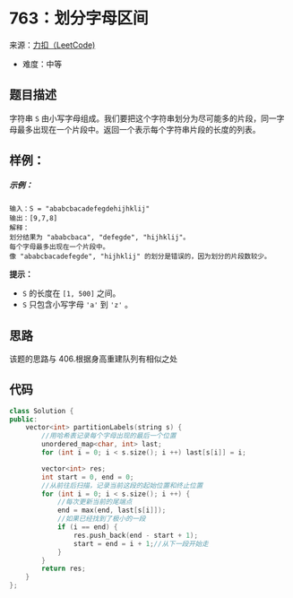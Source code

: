 # 763：划分字母区间
来源：[力扣（LeetCode)](https://leetcode.cn/problems/partition-labels/)

* 难度：中等

## 题目描述
字符串 `S` 由小写字母组成。我们要把这个字符串划分为尽可能多的片段，同一字母最多出现在一个片段中。返回一个表示每个字符串片段的长度的列表。
## 样例：
##### 示例：
```
输入：S = "ababcbacadefegdehijhklij"
输出：[9,7,8]
解释：
划分结果为 "ababcbaca", "defegde", "hijhklij"。
每个字母最多出现在一个片段中。
像 "ababcbacadefegde", "hijhklij" 的划分是错误的，因为划分的片段数较少。
```
**提示：**
* `S` 的长度在 `[1, 500]` 之间。
* `S` 只包含小写字母 `'a'` 到 `'z'` 。
## 思路
该题的思路与 406.根据身高重建队列有相似之处
## 代码
```c++
class Solution {
public:
    vector<int> partitionLabels(string s) {
        //用哈希表记录每个字母出现的最后一个位置
        unordered_map<char, int> last;
        for (int i = 0; i < s.size(); i ++) last[s[i]] = i;

        vector<int> res;
        int start = 0, end = 0;
        //从前往后扫描，记录当前这段的起始位置和终止位置
        for (int i = 0; i < s.size(); i ++) {
            //每次更新当前的尾端点
            end = max(end, last[s[i]]);
            //如果已经找到了极小的一段
            if (i == end) {
                res.push_back(end - start + 1);
                start = end = i + 1;//从下一段开始走
            }
        }
        return res;
    }
};
```